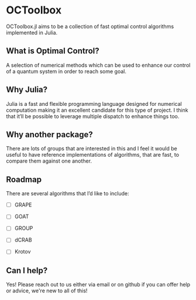 # OCToolbox

OCToolbox.jl aims to be a collection of fast optimal control algorithms implemented in Julia. 

## What is Optimal Control?

A selection of numerical methods which can be used to enhance our control of a quantum system in order to reach some goal.

## Why Julia?

Julia is a fast and flexible programming language designed for numerical computation making it an excellent candidate for this type of project. I think that it’ll be possible to leverage multiple dispatch to enhance things too. 

## Why another package?

There are lots of groups that are interested in this and I feel it would be useful to have reference implementations of algorithms, that are fast, to compare them against one another.

## Roadmap

There are several algorithms that I’d like to include:

- [ ] GRAPE
- [ ] GOAT
- [ ] GROUP
- [ ] dCRAB
- [ ] Krotov


## Can I help?

Yes! Please reach out to us either via email or on github if you can offer help or advice, we're new to all of this!
